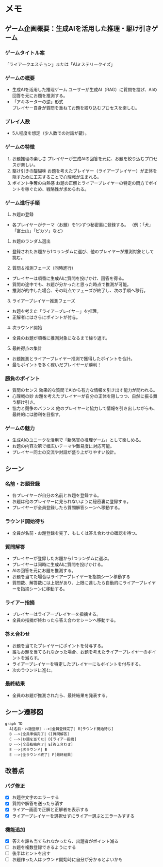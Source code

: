 # メモ

## ゲーム企画概要：生成AIを活用した推理・駆け引きゲーム

### ゲームタイトル案
「ライアークエスチョン」または「AIミステリークイズ」

### ゲームの概要
* 生成AIを活用した推理ゲーム
  ユーザーが生成AI（RAG）に質問を投げ、AIの回答を元にお題を推測する。
* 「アキネーターの逆」形式  
  プレイヤー自身が質問を重ねてお題を絞り込むプロセスを楽しむ。

### プレイ人数
* 5人程度を想定（少人数での対話が鍵）。

### ゲームの特徴
1. お題推理の楽しさ
  プレイヤーが生成AIの回答を元に、お題を絞り込むプロセスが楽しい。
2. 駆け引きの醍醐味
  お題を考えたプレイヤー（ライアープレイヤー）が正体を隠すために工夫することで心理戦が生まれる。
3. ポイント争奪の白熱感
  お題の正解とライアープレイヤーの特定の両方でポイントを稼ぐため、戦略性が求められる。

### ゲーム進行手順

1. お題の登録
  * 各プレイヤーがテーマ（お題）を1つずつ秘密裏に登録する。
  （例：「犬」「富士山」「ピカソ」など）

1. お題のランダム選出
  * 登録されたお題から1つランダムに選び、他のプレイヤーが推測対象として挑む。

2. 質問＆推測フェーズ（同時進行）
  * プレイヤーは順番に生成AIに質問を投げかけ、回答を得る。
  * 質問の途中でも、お題が分かったと思った時点で推測が可能。
  * 推測が的中した場合、その時点でフェーズが終了し、次の手順へ移行。

3. ライアープレイヤー推測フェーズ
  * お題を考えた「ライアープレイヤー」を推理。
  * 正解者にはさらにポイントが付与。

4. 次ラウンド開始
  * 全員のお題が順番に推測対象になるまで繰り返す。

5. 最終得点の集計
  * お題推測とライアープレイヤー推測で獲得したポイントを合計。
  * 最もポイントを多く稼いだプレイヤーが勝利！

### 勝負のポイント
* 質問のセンス
  効果的な質問でAIから有力な情報を引き出す能力が問われる。
* 心理戦の妙
  お題を考えたプレイヤーが自分の正体を隠しつつ、自然に振る舞う駆け引き。
* 協力と競争のバランス
  他のプレイヤーと協力して情報を引き出しながらも、最終的には勝利を目指す。

### ゲームの魅力
* 生成AIのユニークな活用で「新感覚の推理ゲーム」として楽しめる。
* お題の内容次第で幅広いテーマや難易度に対応可能。
* プレイヤー同士の交流や対話が盛り上がりやすい設計。

## シーン

### 名前・お題登録
* 各プレイヤーが自分の名前とお題を登録する。
* お題は他のプレイヤーに見られないように秘密裏に登録する。
* プレイヤーが全員登録したら質問解答シーンへ移動する。

### ラウンド開始待ち
* 全員が名前・お題登録を完了、もしくは答え合わせの確認を待つ。

### 質問解答
* プレイヤーが登録したお題から1つランダムに選ぶ。
* プレイヤーは同時に生成AIに質問を投げかける。
* AIの回答を元にお題を推測する。
* お題を当てた場合はライアープレイヤーを指摘シーン移動する
* 質問数、解答数には上限があり、上限に達したら自動的にライアープレイヤーを指摘シーンに移動する。

### ライアー指摘
* プレイヤーはライアープレイヤーを指摘する。
* 全員の指摘が終わったら答え合わせシーンへ移動する。

### 答え合わせ
* お題を当てたプレイヤーにポイントを付与する。
* 誰もお題を当てられなかった場合、お題を考えたライアープレイヤーのポイントを減らす。
* ライアープレイヤーを特定したプレイヤーにもポイントを付与する。
* 次のラウンドに進む。

### 最終結果
* 全員のお題が推測されたら、最終結果を発表する。

## シーン遷移図

```mermaid
graph TD
  A[名前・お題登録] -->|全員登録完了| B[ラウンド開始待ち]
  B -->|全員準備完了| C[質問解答]
  C -->|お題を当てた| D[ライアー指摘]
  D -->|全員指摘完了| E[答え合わせ]
  E -->|次ラウンド| B
  E -->|全ラウンド終了| F[最終結果]
```

## 改善点

### バグ修正

* [x] お題空文字のエラーする
* [x] 質問や解答を送ったら消す
* [x] ライアー画面で正解と正解者を表示する
* [x] ライアープレイヤーを選択せずにライアー選ぶとエラーみすする

### 機能追加

* [x] 答えを誰も当てられなかったら、出題者がポイント減る
* [ ] お題を複数登録できるようにする
* [ ] 後半はヒントを出す
* [ ] お題作った人はラウンド開始時に自分が分かるとよいかも
